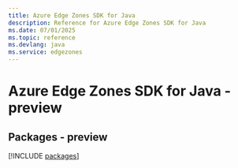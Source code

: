 ```yaml
---
title: Azure Edge Zones SDK for Java
description: Reference for Azure Edge Zones SDK for Java
ms.date: 07/01/2025
ms.topic: reference
ms.devlang: java
ms.service: edgezones
---
```

# Azure Edge Zones SDK for Java - preview
## Packages - preview
[!INCLUDE [packages](edge-zones-index.md)]